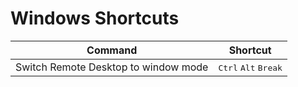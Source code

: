# Windows Shortcuts

|Command|Shortcut
|-|-
|Switch Remote Desktop to window mode|<kbd>Ctrl</kbd> <kbd>Alt</kbd> <kbd>Break</kbd>